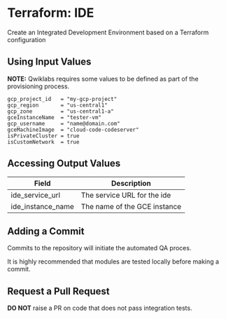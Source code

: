 # Terraform: IDE 

Create an Integrated Development Environment based on a Terraform configuration

## Using Input Values 

__NOTE:__ Qwiklabs requires some values to be defined as part of the provisioning process. 

```
gcp_project_id   = "my-gcp-project"
gcp_region       = "us-central1"
gcp_zone         = "us-central1-a"
gceInstanceName  = "tester-vm"
gcp_username     = "name@domain.com"
gceMachineImage  = "cloud-code-codeserver"
isPrivateCluster = true
isCustomNetwork  = true
```

## Accessing Output Values 

| Field | Description |
|-------|-------------|
| ide_service_url | The service URL for the ide |
| ide_instance_name | The name of the GCE instance |

## Adding a Commit 

Commits to the repository will initiate the automated QA proces.

It is highly recommended that modules are tested locally before making a commit.

## Request a Pull Request

__DO NOT__ raise a PR on code that does not pass integration tests.
